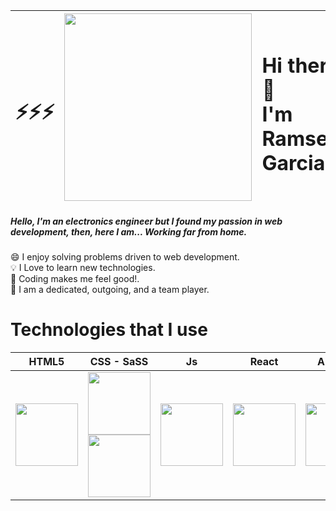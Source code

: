 |<h1>:zap::zap::zap:</h1>|<img src="https://media3.giphy.com/media/eHjrC6X9zDIMI0alnP/source.gif" width="300" />|<h1 width="500">Hi there 👋 <br>I'm Ramses Garcia.</h1> |<h1>:zap::zap::zap:</h1>|
|:-----| -------------- | :---------------- |----:|

##### Hello, I'm an electronics engineer but I found my passion in web development, then, here I am... Working far from home.

:smile: I enjoy solving problems driven to web development. <br>
:bulb: I Love to learn new technologies.  <br>
:rocket: Coding makes me feel good!. <br>
:punch: I am a dedicated, outgoing, and a team player. <br>


 # Technologies that I use 
|HTML5|CSS - SaSS|Js|React|Angular|PHP|MySQL|
|:---:|:---:|:---:|:---:|:---:|:---:|:---:|
|<img src="https://upload.wikimedia.org/wikipedia/commons/thumb/6/61/HTML5_logo_and_wordmark.svg/230px-HTML5_logo_and_wordmark.svg.png" width="100">| <img src="https://cdn.pixabay.com/photo/2017/08/05/11/16/logo-2582747_1280.png" width="100"> <br/> <img src="https://upload.wikimedia.org/wikipedia/commons/thumb/9/96/Sass_Logo_Color.svg/245px-Sass_Logo_Color.svg.png" width="100"> | <img src="https://image.flaticon.com/icons/png/512/919/919828.png" width="100"> |<img src="https://www.technoscore.com/images/services/react-js-icon.png" width="100"> |<img src="https://upload.wikimedia.org/wikipedia/commons/thumb/c/cf/Angular_full_color_logo.svg/1200px-Angular_full_color_logo.svg.png" width="100">|<img src="https://image.flaticon.com/icons/png/512/919/919830.png" width="100">|<img src="https://www.servidoresadmin.com/wp-content/uploads/2016/02/MySQL.png" width="100"> |
